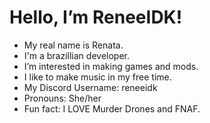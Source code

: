 # Hello, I’m ReneeIDK!
- My real name is Renata.
- I'm a brazillian developer.
- I’m interested in making games and mods.
- I like to make music in my free time.
- My Discord Username: reneeidk
- Pronouns: She/her
- Fun fact: I LOVE Murder Drones and FNAF.
